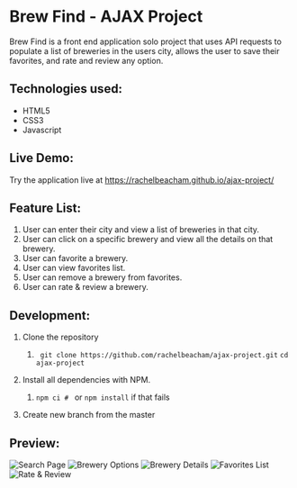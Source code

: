 # Brew Find - AJAX Project

Brew Find is a front end application solo project that uses API requests to populate a list of breweries in the users city, allows the user to save their favorites, and rate and review any option.

## Technologies used:

* HTML5
* CSS3
* Javascript

## Live Demo:

Try the application live at https://rachelbeacham.github.io/ajax-project/

## Feature List:

1. User can enter their city and view a list of breweries in that city.
1. User can click on a specific brewery and view all the details on that brewery.
1. User can favorite a brewery.
1. User can view favorites list.
1. User can remove a brewery from favorites.
1. User can rate & review a brewery.

## Development:

1. Clone the repository
    1. ``` git clone https://github.com/rachelbeacham/ajax-project.git```
          ```cd ajax-project ```
1. Install all dependencies with NPM.
    1. ```npm ci # ``` or  ``` npm install ``` if that fails

1. Create new branch from the master

## Preview:

![Search Page](/search_page.png)
![Brewery Options](/brewery_options.png)
![Brewery Details](/brewery_details.png)
![Favorites List](/favorites_list.png)
![Rate & Review](/rate_and_review.png)


